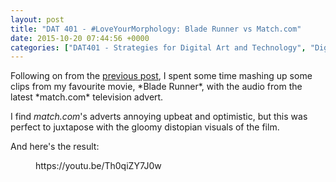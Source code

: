 ```yaml
---
layout: post
title: "DAT 401 - #LoveYourMorphology: Blade Runner vs Match.com"
date: 2015-10-20 07:44:56 +0000
categories: ["DAT401 - Strategies for Digital Art and Technology", "Digital Art and Technology"]
---
```


<p>Following on from the <a href="{{ site.baseurl }}/dat-401-assignment-week-4-remixes-mashups-and-the-readymade/">previous post</a>, I spent some time mashing up some clips from my favourite movie, *Blade Runner*, with the audio from the latest *match.com* television advert.</p>

I find *match.com*'s adverts annoying upbeat and optimistic, but this was perfect to juxtapose with the gloomy distopian visuals of the film.

And here's the result:

<figure><div>
https://youtu.be/Th0qiZY7J0w
</div></figure>
